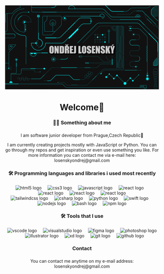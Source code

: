 ![WEB](https://github.com/OndrejLosensky/OndrejLosensky/blob/main/banner.jpg)

###



###

###

<p> </p>
<h1 align="center">Welcome👋</h1>

###

<h3 align="center">👩‍💻 Something about me</h3>

###

<p align="center" width="200">I am software junior developer from Prague,Czech Republic📍</p>
<p align="center" width="50">  I am currently creating projects mostly with JavaScript or Python. You can go through my repos and get inspiration or even use something you like. For more information you can contact me via e-mail here: losenskyondrej@gmail.com


###

<h3 align="center">🛠 Programming languages and libraries i used most recently</h3>

###

<div align="center">
  <div> <img src="https://cdn.jsdelivr.net/gh/devicons/devicon/icons/html5/html5-original.svg" height="40" alt="html5 logo"  />
        <img width="12" />
        <img src="https://cdn.jsdelivr.net/gh/devicons/devicon/icons/css3/css3-original.svg" height="40" alt="css3 logo"  />
        <img width="12" />
        <img src="https://cdn.jsdelivr.net/gh/devicons/devicon/icons/javascript/javascript-original.svg" height="40" alt="javascript logo"  />
        <img width="12" />
        <img src="https://cdn.jsdelivr.net/gh/devicons/devicon/icons/react/react-original.svg" height="40" alt="react logo"  />
        <img width="12" /> 
        <img src="https://cdn.jsdelivr.net/gh/devicons/devicon/icons/nextjs/nextjs-original.svg" height="40" alt="react logo"  />
        <img width="12" /> 
        <img src="https://cdn.jsdelivr.net/gh/devicons/devicon/icons/docker/docker-original.svg" height="40" alt="react logo"  />
        <img width="12" /> 
        <img src="https://cdn.jsdelivr.net/gh/devicons/devicon/icons/php/php-original.svg" height="40" alt="react logo"  />
  </div>
  <div> 
        <img src="https://cdn.simpleicons.org/tailwindcss/06B6D4" height="40" alt="tailwindcss logo"  />
        <img width="12" />
        <img src="https://cdn.jsdelivr.net/gh/devicons/devicon/icons/csharp/csharp-original.svg" height="40" alt="csharp logo"  />
        <img width="12" />
        <img src="https://cdn.jsdelivr.net/gh/devicons/devicon/icons/python/python-original.svg" height="40" alt="python logo"  />
        <img width="12" />
        <img src="https://cdn.jsdelivr.net/gh/devicons/devicon/icons/swift/swift-original.svg" height="40" alt="swift logo"  />
        <img width="12" />
        <img src="https://cdn.jsdelivr.net/gh/devicons/devicon/icons/nodejs/nodejs-original.svg" height="40" alt="nodejs logo"  />
        <img width="12" />
        <img src="https://cdn.jsdelivr.net/gh/devicons/devicon/icons/bash/bash-original.svg" height="40" alt="bash logo"  />
        <img width="12" />
        <img src="https://cdn.jsdelivr.net/gh/devicons/devicon/icons/npm/npm-original-wordmark.svg" height="40" alt="npm logo"  />
  </div>
</div>

###

<h3 align="center">🛠 Tools that I use</h3>

###

<div align="center">
  <img src="https://cdn.jsdelivr.net/gh/devicons/devicon/icons/vscode/vscode-original.svg" height="40" alt="vscode logo"  />
  <img width="12" />
  <img src="https://cdn.jsdelivr.net/gh/devicons/devicon/icons/visualstudio/visualstudio-plain.svg" height="40" alt="visualstudio logo"  />
  <img width="12" />
  <img src="https://cdn.jsdelivr.net/gh/devicons/devicon/icons/figma/figma-original.svg" height="40" alt="figma logo"  />
  <img width="12" />
  <img src="https://cdn.jsdelivr.net/gh/devicons/devicon/icons/photoshop/photoshop-plain.svg" height="40" alt="photoshop logo"  />
  <img width="12" />
  <img src="https://cdn.jsdelivr.net/gh/devicons/devicon/icons/illustrator/illustrator-plain.svg" height="40" alt="illustrator logo"  />
  <img width="12" />
  <img src="https://cdn.jsdelivr.net/gh/devicons/devicon/icons/xd/xd-plain.svg" height="40" alt="xd logo"  />
  <img width="12" />
  <img src="https://cdn.jsdelivr.net/gh/devicons/devicon/icons/git/git-original.svg" height="40" alt="git logo"  />
  <img width="12" />
  <img src="https://cdn.jsdelivr.net/gh/devicons/devicon/icons/github/github-original.svg" height="40" alt="github logo"  />
  
</div>

###

###

###

<h3 align="center">Contact</h3>

###

<div align="center">
  <p> You can contact me anytime on my e-mail address: losenskyondrej@gmail.com </p>
</div>

###
